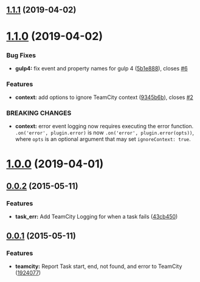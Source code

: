 ## [1.1.1](https://github.com/aranasoft/gulp-teamcity-reporter/compare/v1.1.0...v1.1.1) (2019-04-02)



# [1.1.0](https://github.com/aranasoft/gulp-teamcity-reporter/compare/v1.0.0...v1.1.0) (2019-04-02)


### Bug Fixes

* **gulp4:** fix event and property names for gulp 4 ([5b1e888](https://github.com/aranasoft/gulp-teamcity-reporter/commit/5b1e888)), closes [#6](https://github.com/aranasoft/gulp-teamcity-reporter/issues/6)


### Features

* **context:** add options to ignore TeamCity context ([9345b6b](https://github.com/aranasoft/gulp-teamcity-reporter/commit/9345b6b)), closes [#2](https://github.com/aranasoft/gulp-teamcity-reporter/issues/2)


### BREAKING CHANGES

* **context:** error event logging now requires executing the error function.
    `.on('error', plugin.error)` is now
    `.on('error', plugin.error(opts))`, where `opts` is an optional
    argument that may set `ignoreContext: true`.



# [1.0.0](https://github.com/aranasoft/gulp-teamcity-reporter/compare/v0.0.2...v1.0.0) (2019-04-01)



## [0.0.2](https://github.com/aranasoft/gulp-teamcity-reporter/compare/v0.0.1...v0.0.2) (2015-05-11)


### Features

* **task_err:** Add TeamCity Logging for when a task fails ([43cb450](https://github.com/aranasoft/gulp-teamcity-reporter/commit/43cb450))



## [0.0.1](https://github.com/aranasoft/gulp-teamcity-reporter/compare/1924077...v0.0.1) (2015-05-11)


### Features

* **teamcity:** Report Task start, end, not found, and error to TeamCity ([1924077](https://github.com/aranasoft/gulp-teamcity-reporter/commit/1924077))



